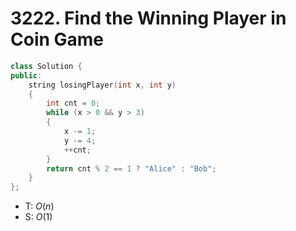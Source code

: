 # 3222. Find the Winning Player in Coin Game

```cpp
class Solution {
public:
    string losingPlayer(int x, int y)
    {
        int cnt = 0;
        while (x > 0 && y > 3)
        {
            x -= 1;
            y -= 4;
            ++cnt;
        }
        return cnt % 2 == 1 ? "Alice" : "Bob";
    }
};
```

- T: $O(n)$
- S: $O(1)$
